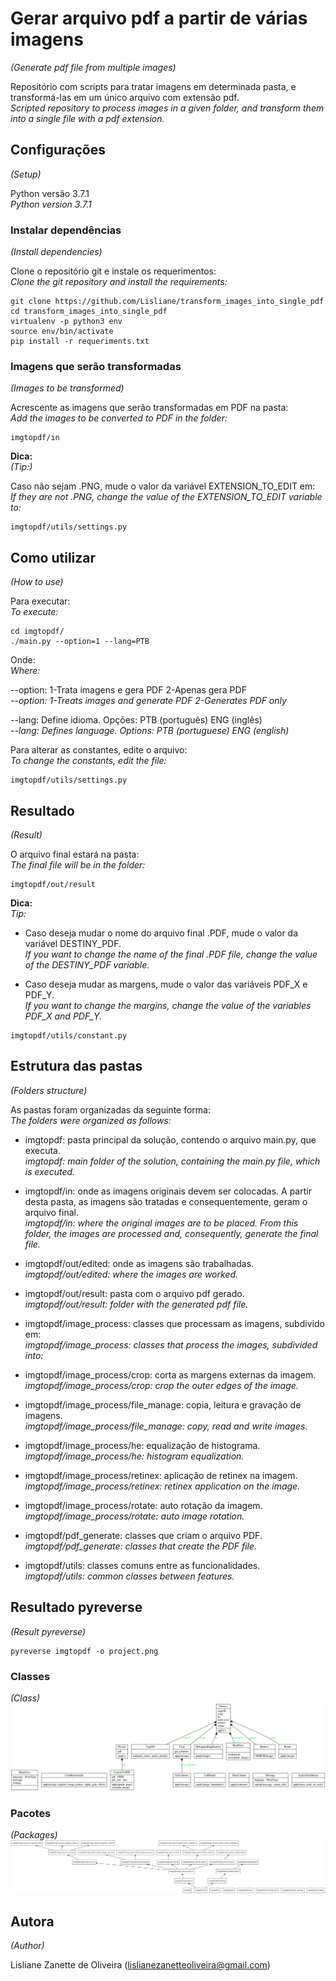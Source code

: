 # Gerar arquivo pdf a partir de várias imagens
_(Generate pdf file from multiple images)_

Repositório com scripts para tratar imagens em determinada pasta, e transformá-las em um único arquivo com extensão pdf.  
_Scripted repository to process images in a given folder, and transform them into a single file with a pdf extension._


## Configurações
_(Setup)_

Python versão 3.7.1  
_Python version 3.7.1_

### Instalar dependências
_(Install dependencies)_

Clone o repositório git e instale os requerimentos:  
_Clone the git repository and install the requirements:_

```
git clone https://github.com/Lisliane/transform_images_into_single_pdf
cd transform_images_into_single_pdf
virtualenv -p python3 env
source env/bin/activate
pip install -r requeriments.txt
```

### Imagens que serão transformadas
_(Images to be transformed)_

Acrescente as imagens que serão transformadas em PDF na pasta:  
_Add the images to be converted to PDF in the folder:_

```
imgtopdf/in
```

**Dica:**  
_(Tip:)_

Caso não sejam .PNG, mude o valor da variável EXTENSION_TO_EDIT em:  
*If they are not .PNG, change the value of the EXTENSION_TO_EDIT variable to:*

```
imgtopdf/utils/settings.py
```

## Como utilizar
_(How to use)_

Para executar:  
_To execute:_

```
cd imgtopdf/
./main.py --option=1 --lang=PTB
```

Onde:  
_Where:_

--option: 1-Trata imagens e gera PDF   2-Apenas gera PDF  
_--option: 1-Treats images and generate PDF   2-Generates PDF only_

--lang: Define idioma. Opções: PTB (português)  ENG (inglês)  
_--lang: Defines language. Options: PTB (portuguese)  ENG (english)_


Para alterar as constantes, edite o arquivo:  
_To change the constants, edit the file:_

```
imgtopdf/utils/settings.py
```

## Resultado
_(Result)_

O arquivo final estará na pasta:  
_The final file will be in the folder:_

```
imgtopdf/out/result
```

**Dica:**  
_Tip:_

* Caso deseja mudar o nome do arquivo final .PDF, mude o valor da variável DESTINY_PDF.  
*If you want to change the name of the final .PDF file, change the value of the DESTINY_PDF variable.*

* Caso deseja mudar as margens, mude o valor das variáveis PDF_X e PDF_Y.  
*If you want to change the margins, change the value of the variables PDF_X and PDF_Y.*

```
imgtopdf/utils/constant.py
```


## Estrutura das pastas
_(Folders structure)_

As pastas foram organizadas da seguinte forma:  
_The folders were organized as follows:_

* imgtopdf: pasta principal da solução, contendo o arquivo main.py, que executa.  
*imgtopdf: main folder of the solution, containing the main.py file, which is executed.*

* imgtopdf/in: onde as imagens originais devem ser colocadas. A partir desta pasta, as imagens são tratadas e consequentemente, geram o arquivo final.  
*imgtopdf/in: where the original images are to be placed. From this folder, the images are processed and, consequently, generate the final file.*

* imgtopdf/out/edited: onde as imagens são trabalhadas.  
*imgtopdf/out/edited: where the images are worked.*

* imgtopdf/out/result: pasta com o arquivo pdf gerado.  
*imgtopdf/out/result: folder with the generated pdf file.*

* imgtopdf/image_process: classes que processam as imagens, subdivido em:  
*imgtopdf/image_process: classes that process the images, subdivided into:*

* imgtopdf/image_process/crop: corta as margens externas da imagem.  
*imgtopdf/image_process/crop: crop the outer edges of the image.*

* imgtopdf/image_process/file_manage: copia, leitura e gravação de imagens.  
*imgtopdf/image_process/file_manage: copy, read and write images.*

* imgtopdf/image_process/he: equalização de histograma.  
*imgtopdf/image_process/he: histogram equalization.*

* imgtopdf/image_process/retinex: aplicação de retinex na imagem.  
*imgtopdf/image_process/retinex: retinex application on the image.*

* imgtopdf/image_process/rotate: auto rotação da imagem.  
*imgtopdf/image_process/rotate: auto image rotation.*

* imgtopdf/pdf_generate: classes que criam o arquivo PDF.  
*imgtopdf/pdf_generate: classes that create the PDF file.*

* imgtopdf/utils: classes comuns entre as funcionalidades.  
*imgtopdf/utils: common classes between features.*


## Resultado pyreverse
_(Result pyreverse)_

```
pyreverse imgtopdf -o project.png
```
### Classes
_(Class)_
![Alt text](classes.project.png)

### Pacotes
_(Packages)_
![Alt text](packages.project.png)


## Autora
_(Author)_

Lisliane Zanette de Oliveira (lislianezanetteoliveira@gmail.com)
